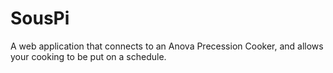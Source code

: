 # SousPi
A web application that connects to an Anova Precession Cooker, and allows your cooking to be put on a schedule.